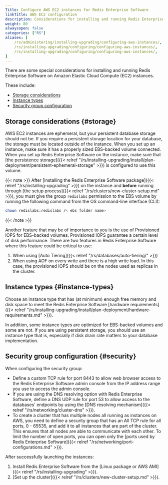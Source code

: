 ```yaml
---
Title: Configure AWS EC2 instances for Redis Enterprise Software
linkTitle: AWS EC2 configuration
description: Considerations for installing and running Redis Enterprise Software on Amazon Elastic Cloud Compute (EC2) instances. 
weight: 80
alwaysopen: false
categories: ["RS"]
aliases: [
    /rs/administering/installing-upgrading/configuring-aws-instances/,
    /rs/installing-upgrading/configuring/configuring-aws-instances/,
    /rs/installing-upgrading/configuring/configuring-aws-instances/,
]
---
```

There are some special considerations for installing
and running Redis Enterprise Software on Amazon Elastic Cloud Compute (EC2) instances. 

These include:

- [Storage considerations](#storage)
- [Instance types](#instance-types)
- [Security group configuration](#security)

## Storage considerations {#storage}

AWS EC2 instances are ephemeral, but your persistent database storage should
not be. If you require a persistent storage location for your database,
the storage must be located outside of the instance. When you
set up an instance, make sure it has a properly sized EBS-backed volume
connected. When you set up Redis Enterprise Software on the instance, make sure that [the
persistence storage]({{< relref "/rs/installing-upgrading/install/plan-deployment/persistent-ephemeral-storage" >}}) is configured to use this volume.

{{< note >}}
After [installing the Redis Enterprise Software package]({{< relref "/rs/installing-upgrading" >}}) on the instance
and **before** running through [the setup process]({{< relref "/rs/clusters/new-cluster-setup.md" >}}),
you must give the group `redislabs` permission to the EBS volume by
running the following command from the OS command-line interface (CLI):
```sh
chown redislabs:redislabs /< ebs folder name>
```
{{< /note >}}

Another feature that may be of importance to you is the use of
Provisioned IOPS for EBS-backed volumes. Provisioned IOPS guarantee a
certain level of disk performance. There are two features in Redis Enterprise Software where
this feature could be critical to use:

1. When using [Auto Tiering]({{< relref "/rs/databases/auto-tiering/" >}})
1. When using AOF on every write and there is a high write load. In
    this case, the provisioned IOPS should be on the nodes used as
    replicas in the cluster.

## Instance types {#instance-types}

Choose an instance type that has (at minimum) enough free memory and
disk space to meet the Redis Enterprise Software [hardware
requirements]({{< relref "/rs/installing-upgrading/install/plan-deployment/hardware-requirements.md" >}}).

In addition, some instance types are optimized for EBS-backed volumes
and some are not. If you are using persistent storage, you should use an
instance type that is, especially if disk drain rate matters to your database
implementation.

## Security group configuration {#security}

When configuring the security group:

- Define a custom TCP rule for port 8443 to allow web browser access
    to the Redis Enterprise Software admin console from the IP address range you use to
    access the admin console.
- If you are using the DNS resolving option with Redis Enterprise Software, define a DNS UDP
    rule for port 53 to allow access to the databases' endpoints by
    using the [DNS resolving mechanism]({{< relref "/rs/networking/cluster-dns" >}}).
- To create a cluster that has multiple nodes all running as instances on AWS,
    you need to define a security group that has an All TCP rule for all ports, 0 - 65535,
    and add it to all instances that are part of the cluster.
    This ensures that all nodes are able to communicate with each other.
    To limit the number of open ports, you can open only the [ports used by Redis Enterprise Software]({{< relref "/rs/networking/port-configurations.md" >}}).

After successfully launching the instances:

1. Install Redis Enterprise Software from the [Linux package or AWS AMI]({{< relref "/rs/installing-upgrading" >}}).
2. [Set up the cluster]({{< relref "/rs/clusters/new-cluster-setup.md" >}}).
